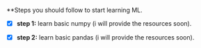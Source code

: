 **Steps you should follow to start learning ML.

- [x] **step 1:** learn basic numpy (i will provide the resources soon).

- [x] **step 2:** learn basic pandas (i will provide the resources soon).
